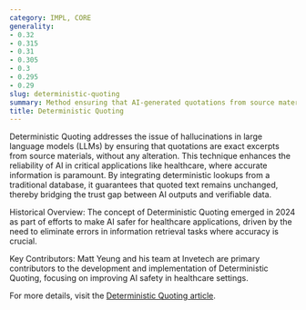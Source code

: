 ```yaml
---
category: IMPL, CORE
generality:
- 0.32
- 0.315
- 0.31
- 0.305
- 0.3
- 0.295
- 0.29
slug: deterministic-quoting
summary: Method ensuring that AI-generated quotations from source materials are verbatim and not subject to AI-induced hallucinations.
title: Deterministic Quoting
---
```


Deterministic Quoting addresses the issue of hallucinations in large language models (LLMs) by ensuring that quotations are exact excerpts from source materials, without any alteration. This technique enhances the reliability of AI in critical applications like healthcare, where accurate information is paramount. By integrating deterministic lookups from a traditional database, it guarantees that quoted text remains unchanged, thereby bridging the trust gap between AI outputs and verifiable data.

Historical Overview:
The concept of Deterministic Quoting emerged in 2024 as part of efforts to make AI safer for healthcare applications, driven by the need to eliminate errors in information retrieval tasks where accuracy is crucial.

Key Contributors:
Matt Yeung and his team at Invetech are primary contributors to the development and implementation of Deterministic Quoting, focusing on improving AI safety in healthcare settings.

For more details, visit the [Deterministic Quoting article](https://mattyyeung.github.io/deterministic-quoting).